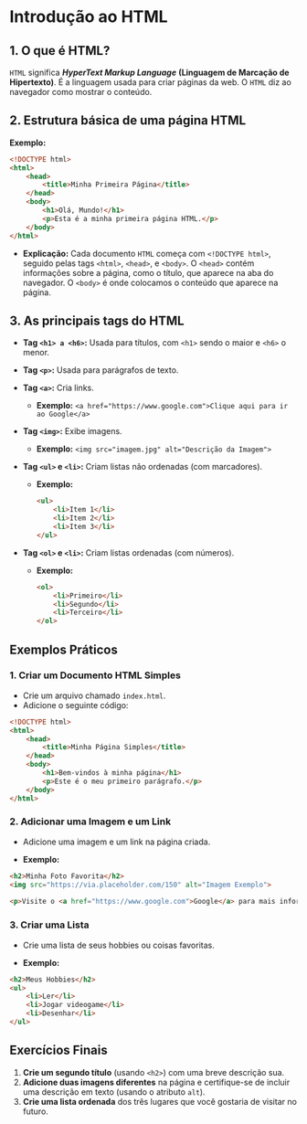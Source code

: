 # Introdução ao HTML

## 1. O que é HTML?

`HTML` significa **_HyperText Markup Language_** **(Linguagem de Marcação de Hipertexto)**. É a linguagem usada para criar páginas da web. O `HTML` diz ao navegador como mostrar o conteúdo.

## 2. Estrutura básica de uma página HTML

**Exemplo:**

```html
<!DOCTYPE html>
<html>
    <head>
        <title>Minha Primeira Página</title>
    </head>
    <body>
        <h1>Olá, Mundo!</h1>
        <p>Esta é a minha primeira página HTML.</p>
    </body>
</html>
```

- **Explicação:** Cada documento `HTML` começa com `<!DOCTYPE html>`, seguido pelas tags `<html>`, `<head>`, e `<body>`. O `<head>` contém informações sobre a página, como o título, que aparece na aba do navegador. O `<body>` é onde colocamos o conteúdo que aparece na página.

## 3. As principais tags do HTML

- **Tag `<h1> a <h6>`:** Usada para títulos, com `<h1>` sendo o maior e `<h6>` o menor.

- **Tag `<p>`:** Usada para parágrafos de texto.

- **Tag `<a>`:** Cria links.

  - **Exemplo:** `<a href="https://www.google.com">Clique aqui para ir ao Google</a>`

- **Tag `<img>`:** Exibe imagens.

  - **Exemplo:** `<img src="imagem.jpg" alt="Descrição da Imagem">`

- **Tag `<ul>` e `<li>`:** Criam listas não ordenadas (com marcadores).

  - **Exemplo:**

       ```html
       <ul>
           <li>Item 1</li>
           <li>Item 2</li>
           <li>Item 3</li>
       </ul>
       ```

- **Tag `<ol>` e `<li>`:** Criam listas ordenadas (com números).

  - **Exemplo:**

       ```html
       <ol>
           <li>Primeiro</li>
           <li>Segundo</li>
           <li>Terceiro</li>
       </ol>
       ```

## Exemplos Práticos

### 1. Criar um Documento HTML Simples

- Crie um arquivo chamado `index.html`.
- Adicione o seguinte código:

```html
<!DOCTYPE html>
<html>
    <head>
        <title>Minha Página Simples</title>
    </head>
    <body>
        <h1>Bem-vindos à minha página</h1>
        <p>Este é o meu primeiro parágrafo.</p>
    </body>
</html>
```

### 2. Adicionar uma Imagem e um Link

- Adicione uma imagem e um link na página criada.

- **Exemplo:**

```html
<h2>Minha Foto Favorita</h2>
<img src="https://via.placeholder.com/150" alt="Imagem Exemplo">
       
<p>Visite o <a href="https://www.google.com">Google</a> para mais informações.</p>
```

### 3. Criar uma Lista

- Crie uma lista de seus hobbies ou coisas favoritas.

- **Exemplo:**

```html
<h2>Meus Hobbies</h2>
<ul>
    <li>Ler</li>
    <li>Jogar videogame</li>
    <li>Desenhar</li>
</ul>
```

## Exercícios Finais

1. **Crie um segundo título** (usando `<h2>`) com uma breve descrição sua.
2. **Adicione duas imagens diferentes** na página e certifique-se de incluir uma descrição em texto (usando o atributo `alt`).
3. **Crie uma lista ordenada** dos três lugares que você gostaria de visitar no futuro.
